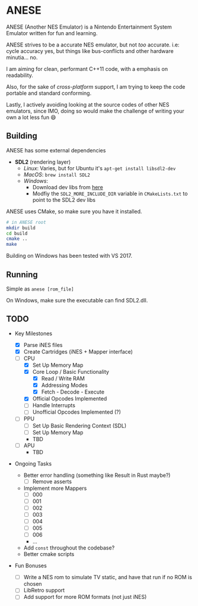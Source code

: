 # ANESE

ANESE (Another NES Emulator) is a Nintendo Entertainment System Emulator written
for fun and learning.

ANESE strives to be a accurate NES emulator, but not _too_ accurate. i.e: cycle
accuracy yes, but things like bus-conflicts and other hardware minutia... no.

I am aiming for clean, performant C++11 code, with a emphasis on readability.

Also, for the sake of _cross-platform_ support, I am trying to keep the code
portable and standard conforming.

Lastly, I actively avoiding looking at the source codes of other NES emulators,
since IMO, doing so would make the challenge of writing your own a lot less fun
:smile:

## Building

ANESE has some external dependencies

- **SDL2** (rendering layer)
  - _Linux_: Varies, but for Ubuntu it's `apt-get install libsdl2-dev`
  - _MacOS_: `brew install SDL2`
  - _Windows_:
    - Download dev libs from [here](https://www.libsdl.org/download-2.0.php)
    - Modfiy the `SDL2_MORE_INCLUDE_DIR` variable in `CMakeLists.txt` to point
      to the SDL2 dev libs

ANESE uses CMake, so make sure you have it installed.

```bash
# in ANESE root
mkdir build
cd build
cmake ..
make
```

Building on Windows has been tested with VS 2017.

## Running

Simple as `anese [rom_file]`

On Windows, make sure the executable can find SDL2.dll.

## TODO

- Key Milestones
  - [x] Parse iNES files
  - [x] Create Cartridges (iNES + Mapper interface)
  - [ ] CPU
    - [x] Set Up Memory Map
    - [x] Core Loop / Basic Functionality
      - [x] Read / Write RAM
      - [x] Addressing Modes
      - [x] Fetch - Decode - Execute
    - [x] Official Opcodes Implemented
    - [ ] Handle Interrupts
    - [ ] Unofficial Opcodes Implemented (?)
  - [ ] PPU
    - [ ] Set Up Basic Rendering Context (SDL)
    - [ ] Set Up Memory Map
    - TBD
  - [ ] APU
    - TBD

- Ongoing Tasks
  - Better error handling (something like Result in Rust maybe?)
    - [ ] Remove asserts
  - Implement more Mappers
    - [ ] 000
    - [ ] 001
    - [ ] 002
    - [ ] 003
    - [ ] 004
    - [ ] 005
    - [ ] 006
    - ...
  - Add `const` throughout the codebase?
  - Better cmake scripts

- Fun Bonuses
  - [ ] Write a NES rom to simulate TV static, and have that run if no ROM is
        chosen
  - [ ] LibRetro support
  - [ ] Add support for more ROM formats (not just iNES)
